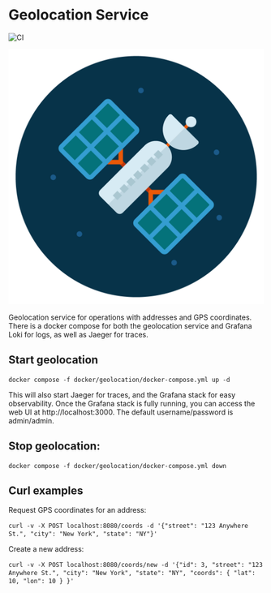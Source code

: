 # Geolocation Service

![CI](https://github.com/mattmoore/geolocation/actions/workflows/ci.yml/badge.svg)

![Logo](docs/images/satelite-icon-vector.png)

Geolocation service for operations with addresses and GPS coordinates. There is a docker compose for both the geolocation service and Grafana Loki for logs, as well as Jaeger for traces.

## Start geolocation

```shell
docker compose -f docker/geolocation/docker-compose.yml up -d
```

This will also start Jaeger for traces, and the Grafana stack for easy observability. Once the Grafana stack is fully running, you can access the web UI at http://localhost:3000. The default username/password is admin/admin.

## Stop geolocation:

```shell
docker compose -f docker/geolocation/docker-compose.yml down
```

## Curl examples

Request GPS coordinates for an address:

```shell
curl -v -X POST localhost:8080/coords -d '{"street": "123 Anywhere St.", "city": "New York", "state": "NY"}'
```

Create a new address:

```shell
curl -v -X POST localhost:8080/coords/new -d '{"id": 3, "street": "123 Anywhere St.", "city": "New York", "state": "NY", "coords": { "lat": 10, "lon": 10 } }'
```
